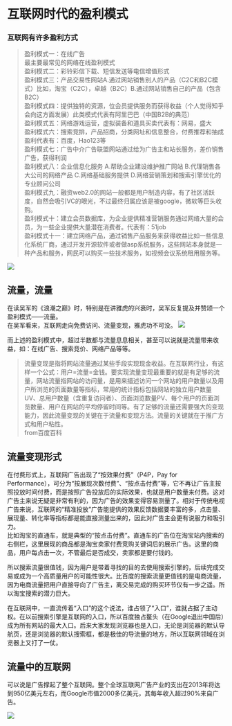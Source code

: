 # 互联网时代的盈利模式

### 互联网有许多盈利方式  

>盈利模式一：在线广告  
最主要最常见的网络在线盈利模式  
盈利模式二：彩铃彩信下载、短信发送等电信增值形式  
盈利模式三：产品交易性网站A.通过网站销售别人的产品（C2C和B2C模式）比如，淘宝（C2C），卓越（B2C）B.通过网站销售自己的产品（包含B2C）  
盈利模式四：提供独特的资源，位会员提供服务而获得收益（个人觉得知乎会向这方面发展）此类模式代表有阿里巴巴（中国B2B的典范）  
盈利模式五：网络游戏运营，虚拟装备和道具买卖代表有：网易，盛大  
盈利模式六：搜索竞排，产品招商，分类网址和信息整合，付费推荐和抽成盈利代表有：百度，Hao123等  
盈利模式七：广告中介广告联盟网站通过给为广告主和站长服务，差价销售广告，获得利润  
盈利模式八：企业信息化服务 A.帮助企业建设维护推广网站 B.代理销售各大公司的网络产品 C.网络基础服务提供 D.网络营销策划和搜索引擎优化的专业顾问公司  
盈利模式九：融资web2.0的网站一般都是用户制造内容，有了社区活跃度，自然会吸引VC的眼光，不过最终归属应该是被google，微软等巨头收购。  
盈利模式十：建立会员数据库，为企业提供精准营销服务通过网络大量的会员，为一些企业提供大量潜在消费者。代表有：51job  
盈利模式十一：建立网络产品，通过销售产品服务来获得收益比如一些信息化系统厂商，通过开发开源软件或者做asp系统服务，这些网站本身就是一种产品和服务，网民可以购买一些技术服务，如视频会议系统租用服务等。  

![](https://pic3.zhimg.com/80/0dbcbed74ad6fb4a23ffc7f262bc715e_hd.jpg)  

## 流量，流量

在读吴军的《浪潮之巅》时，特别是在讲雅虎的兴衰时，吴军反复提及并赞颂一个盈利模式——流量。  
在吴军看来，互联网走向免费访问、流量变现，雅虎功不可没。
![](https://ss1.bdstatic.com/70cFvXSh_Q1YnxGkpoWK1HF6hhy/it/u=3669903477,3082818776&fm=26&gp=0.jpg)  

而上述的盈利模式中，超过半数都与流量息息相关，甚至可以说就是流量带来收益，如：在线广告、搜索竞价、网络产品等等。  

>流量变现是指将网站流量通过某些手段实现现金收益。在互联网行业，有这样一个公式：用户=流量=金钱。要实现流量变现最重要的就是有足够的流量，网站流量指网站的访问量，是用来描述访问一个网站的用户数量以及用户所浏览的页面数量等指标，常用的统计指标包括网站的独立用户数量UV、总用户数量（含重复访问者）、页面浏览数量PV、每个用户的页面浏览数量、用户在网站的平均停留时间等。有了足够的流量还需要强大的变现能力，因此流量变现的关键在于流量和变现方法。流量的关键就在于推广方式和用户粘性。  
from百度百科

## 流量变现形式
在付费形式上，互联网广告出现了“按效果付费”（P4P，Pay for Performance），可分为“按展现次数付费”、“按点击付费”等，它不再让广告主按照投放时间付费，而是按照广告投放后的实际效果，也就是用户数量来付费。这对广告主来说无疑是非常有利的，因为广告的效果变得容易测量了。相对于传统电视广告来说，互联网的“精准投放”广告能提供的效果反馈数据要丰富的多，点击量、展现量、转化率等指标都是能直接测量出来的，因此对广告主会更有说服力和吸引力。  
比如淘宝的直通车，就是典型的“按点击付费”。直通车的广告位在淘宝站内搜索的右侧栏，这里展现的商品都是淘宝卖家付费竞购关键词后的展示广告。这里的商品，用户每点击一次，不管最后是否成交，卖家都是要付钱的。  

所以搜索流量很值钱，因为用户是带着寻找的目的去使用搜索引擎的，后续完成交易或成为一个高质量用户的可能性很大。比百度的搜索流量更值钱的是电商流量，因为电商流量把用户直接导向了广告主，离交易完成的购买环节仅有一步之遥。所以淘宝搜索的潜力巨大。

在互联网中，一直流传着“入口”的这个说法，谁占领了“入口”，谁就占据了主动权。在以前搜索引擎是互联网的入口，所以百度独占鳌头（在Google退出中国后）成为所有网站的最大入口。后来大家发现浏览器也是入口，无论是浏览器的默认导航页，还是浏览器的默认搜索框，都是极佳的导流量的地方，所以互联网领域在浏览器上又打了一仗。

## 流量中的互联网
可以说是广告撑起了整个互联网。整个全球互联网广告产业的支出在2013年将达到950亿美元左右，而Google市值2000多亿美元，其每年收入超过90%来自广告。  

![](https://timgsa.baidu.com/timg?image&quality=80&size=b9999_10000&sec=1545413611123&di=972fc5c6f1096252ab95b2ebd681e7af&imgtype=0&src=http%3A%2F%2Fwww.chinanews.com%2F2014%2F0516%2F201451610543.jpg)

